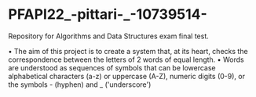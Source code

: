 # PFAPI22_-pittari-_-10739514-
Repository for Algorithms and Data Structures exam final test.

• The aim of this  project is to create a system that, at its heart, checks the correspondence between the letters of 2 words of equal length.
• Words are understood as sequences of symbols that can be lowercase alphabetical characters (a-z) or uppercase (A-Z), numeric digits (0-9), or the symbols - (hyphen) and _ ('underscore')
